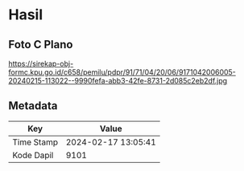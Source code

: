 # Hasil

## Foto C Plano

https://sirekap-obj-formc.kpu.go.id/c658/pemilu/pdpr/91/71/04/20/06/9171042006005-20240215-113022--9990fefa-abb3-42fe-8731-2d085c2eb2df.jpg


## Metadata

| Key        | Value               |
| ---------- | ------------------- |
| Time Stamp | 2024-02-17 13:05:41 |
| Kode Dapil | 9101                |



